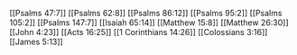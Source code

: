 [[Psalms 47:7]]
[[Psalms 62:8]]
[[Psalms 86:12]]
[[Psalms 95:2]]
[[Psalms 105:2]]
[[Psalms 147:7]]
[[Isaiah 65:14]]
[[Matthew 15:8]]
[[Matthew 26:30]]
[[John 4:23]]
[[Acts 16:25]]
[[1 Corinthians 14:26]]
[[Colossians 3:16]]
[[James 5:13]]
